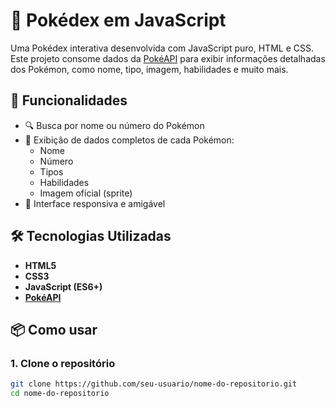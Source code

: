 # 📱 Pokédex em JavaScript

Uma Pokédex interativa desenvolvida com JavaScript puro, HTML e CSS. Este projeto consome dados da [PokéAPI](https://pokeapi.co/) para exibir informações detalhadas dos Pokémon, como nome, tipo, imagem, habilidades e muito mais.

## 🚀 Funcionalidades

- 🔍 Busca por nome ou número do Pokémon
- 📄 Exibição de dados completos de cada Pokémon:
  - Nome
  - Número
  - Tipos
  - Habilidades
  - Imagem oficial (sprite)
- 🎨 Interface responsiva e amigável

## 🛠️ Tecnologias Utilizadas

- **HTML5**
- **CSS3**
- **JavaScript (ES6+)**
- **[PokéAPI](https://pokeapi.co/)**

## 📦 Como usar

### 1. Clone o repositório

```bash
git clone https://github.com/seu-usuario/nome-do-repositorio.git
cd nome-do-repositorio

